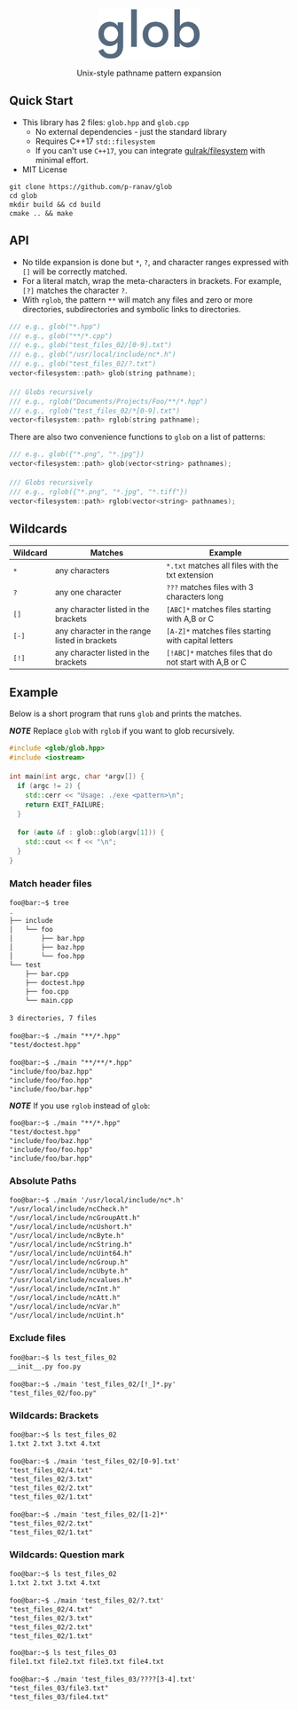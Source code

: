 <p align="center">
  <img height="90" src="img/logo.png"/>  
</p>

<p align="center">
  Unix-style pathname pattern expansion
</p>

## Quick Start

* This library has 2 files: `glob.hpp` and `glob.cpp`
  - No external dependencies - just the standard library
  - Requires C++17 `std::filesystem`
  - If you can't use `C++17`, you can integrate [gulrak/filesystem](https://github.com/gulrak/filesystem) with minimal effort.
* MIT License

```console
git clone https://github.com/p-ranav/glob
cd glob
mkdir build && cd build
cmake .. && make
```

## API

* No tilde expansion is done but `*`, `?`, and character ranges expressed with `[]` will be correctly matched.
* For a literal match, wrap the meta-characters in brackets. For example, `[?]` matches the character `?`.
* With `rglob`, the pattern `**` will match any files and zero or more directories, subdirectories and symbolic links to directories.

```cpp
/// e.g., glob("*.hpp")
/// e.g., glob("**/*.cpp")
/// e.g., glob("test_files_02/[0-9].txt")
/// e.g., glob("/usr/local/include/nc*.h")
/// e.g., glob("test_files_02/?.txt")
vector<filesystem::path> glob(string pathname);

/// Globs recursively
/// e.g., rglob("Documents/Projects/Foo/**/*.hpp")
/// e.g., rglob("test_files_02/*[0-9].txt")
vector<filesystem::path> rglob(string pathname);
```

There are also two convenience functions to `glob` on a list of patterns:

```cpp
/// e.g., glob({"*.png", "*.jpg"})
vector<filesystem::path> glob(vector<string> pathnames);

/// Globs recursively
/// e.g., rglob({"*.png", "*.jpg", "*.tiff"})
vector<filesystem::path> rglob(vector<string> pathnames);
```

## Wildcards

| Wildcard | Matches | Example
|--- |--- |--- |
| `*` | any characters | `*.txt` matches all files with the txt extension |
| `?` | any one character | `???` matches files with 3 characters long |
| `[]` | any character listed in the brackets | `[ABC]*` matches files starting with A,B or C | 
| `[-]` | any character in the range listed in brackets | `[A-Z]*` matches files starting with capital letters |
| `[!]` | any character listed in the brackets | `[!ABC]*` matches files that do not start with A,B or C |

## Example

Below is a short program that runs `glob` and prints the matches.

***NOTE*** Replace `glob` with `rglob` if you want to glob recursively.

```cpp
#include <glob/glob.hpp>
#include <iostream>

int main(int argc, char *argv[]) {
  if (argc != 2) {
    std::cerr << "Usage: ./exe <pattern>\n";
    return EXIT_FAILURE;
  }

  for (auto &f : glob::glob(argv[1])) {
    std::cout << f << "\n";
  }
}
```

### Match header files

```console
foo@bar:~$ tree
.
├── include
│   └── foo
│       ├── bar.hpp
│       ├── baz.hpp
│       └── foo.hpp
└── test
    ├── bar.cpp
    ├── doctest.hpp
    ├── foo.cpp
    └── main.cpp

3 directories, 7 files

foo@bar:~$ ./main "**/*.hpp"
"test/doctest.hpp"

foo@bar:~$ ./main "**/**/*.hpp"
"include/foo/baz.hpp"
"include/foo/foo.hpp"
"include/foo/bar.hpp"
```

***NOTE*** If you use `rglob` instead of `glob`:

```console
foo@bar:~$ ./main "**/*.hpp"
"test/doctest.hpp"
"include/foo/baz.hpp"
"include/foo/foo.hpp"
"include/foo/bar.hpp"
```

### Absolute Paths

```console
foo@bar:~$ ./main '/usr/local/include/nc*.h'
"/usr/local/include/ncCheck.h"
"/usr/local/include/ncGroupAtt.h"
"/usr/local/include/ncUshort.h"
"/usr/local/include/ncByte.h"
"/usr/local/include/ncString.h"
"/usr/local/include/ncUint64.h"
"/usr/local/include/ncGroup.h"
"/usr/local/include/ncUbyte.h"
"/usr/local/include/ncvalues.h"
"/usr/local/include/ncInt.h"
"/usr/local/include/ncAtt.h"
"/usr/local/include/ncVar.h"
"/usr/local/include/ncUint.h"
```

### Exclude files

```console
foo@bar:~$ ls test_files_02
__init__.py foo.py

foo@bar:~$ ./main 'test_files_02/[!_]*.py'
"test_files_02/foo.py"
```

### Wildcards: Brackets

```console
foo@bar:~$ ls test_files_02
1.txt 2.txt 3.txt 4.txt

foo@bar:~$ ./main 'test_files_02/[0-9].txt'
"test_files_02/4.txt"
"test_files_02/3.txt"
"test_files_02/2.txt"
"test_files_02/1.txt"

foo@bar:~$ ./main 'test_files_02/[1-2]*'
"test_files_02/2.txt"
"test_files_02/1.txt"
```

### Wildcards: Question mark

```console
foo@bar:~$ ls test_files_02
1.txt 2.txt 3.txt 4.txt

foo@bar:~$ ./main 'test_files_02/?.txt'
"test_files_02/4.txt"
"test_files_02/3.txt"
"test_files_02/2.txt"
"test_files_02/1.txt"
```

```console
foo@bar:~$ ls test_files_03
file1.txt file2.txt file3.txt file4.txt

foo@bar:~$ ./main 'test_files_03/????[3-4].txt'
"test_files_03/file3.txt"
"test_files_03/file4.txt"
```
